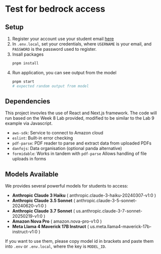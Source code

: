 # Test for bedrock access
## Setup
1. Register your account use your student email [here](https://us-east-1kopki1lpu.auth.us-east-1.amazoncognito.com/login?client_id=3h7m15971bnfah362dldub1u2p&response_type=code&scope=aws.cognito.signin.user.admin+email+openid&redirect_uri=https%3A%2F%2Fd84l1y8p4kdic.cloudfront.net)
2. In `.env.local`, set your credentials, where `USERNAME` is your email, and `PASSWORD` is the password used to register.
3. Insall packages
    ```sh
    pnpm install
    ```
4. Run application, you can see output from the model
    ```sh
    pnpm start
    # expected random output from model
    ```
## Dependencies
This project invovles the use of React and Next.js framework. The code will run based on the Week 8 Lab provided, modified to be
similar to the Lab 9 example via Javascript.
* `aws-sdk`: Service to connect to Amazon cloud
* `eslint`: Built-in error checking
* `pdf-parse`: PDF reader to parse and extract data from uploaded PDFs
* `danfojs`: Data organisation (optional panda alternative)
* `formidable`: Works in tandem with `pdf-parse` Allows handling of file uploads in forms

## Models Available
We provides several powerful models for students to access:
* **Anthropic Claude 3 Haiku** ( anthropic.claude-3-haiku-20240307-v1:0 )
* **Anthropic Claude 3.5 Sonnet** ( anthropic.claude-3-5-sonnet-20240620-v1:0 )
* **Anthropic Claude 3.7 Sonnet** ( us.anthropic.claude-3-7-sonnet-20250219-v1:0 )
* **Amazon Nova Pro** ( amazon.nova-pro-v1:0 )
* **Meta Llama 4 Maverick 17B Instruct** ( us.meta.llama4-maverick-17b-instruct-v1:0 )

If you want to use them, please copy model id in brackets and paste them into `.env` or `.env.local`, where the key is `MODEL_ID`.
